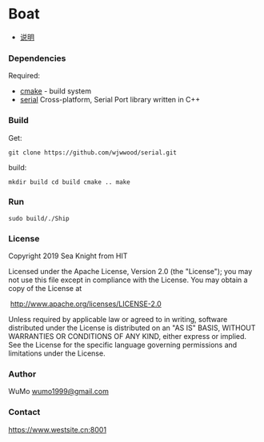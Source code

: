 # Boat
- [说明](https://github.com/wumode/boat/blob/dev/README.zh_cn.md)
### Dependencies

Required:

- [cmake](http://www.cmake.org/) - build system
- [serial](http://wjwwood.github.com/serial/) Cross-platform, Serial Port library written in C++ 

### Build

Get:

`git clone https://github.com/wjwwood/serial.git`

build:

`mkdir build
cd build
cmake ..
make`

### Run

`sudo build/./Ship`

### License

Copyright 2019 Sea Knight from HIT

Licensed under the Apache License, Version 2.0 (the "License");
you may not use this file except in compliance with the License.
You may obtain a copy of the License at

​				 http://www.apache.org/licenses/LICENSE-2.0

Unless required by applicable law or agreed to in writing, software
distributed under the License is distributed on an "AS IS" BASIS,
WITHOUT WARRANTIES OR CONDITIONS OF ANY KIND, either express or implied.
See the License for the specific language governing permissions and
limitations under the License.

### Author

WuMo wumo1999@gmail.com

### Contact

https://www.westsite.cn:8001